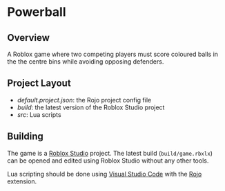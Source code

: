 # Powerball
## Overview
A Roblox game where two competing players must score coloured balls in the the centre bins while avoiding opposing defenders.
## Project Layout
 - *default.project.json*: the Rojo project config file
 - *build*: the latest version of the Roblox Studio project
 - *src*: Lua scripts
## Building
The game is a [Roblox Studio](https://www.roblox.com/create) project. The latest build (```build/game.rbxlx```) can be opened and edited using Roblox Studio without any other tools.

Lua scripting should be done using [Visual Studio Code](https://code.visualstudio.com/) with the [Rojo](https://rojo.space/) extension.